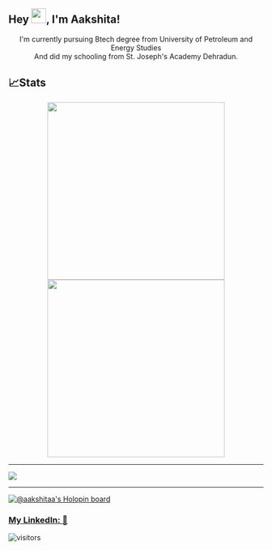 ## Hey <img src="https://github.com/TheDudeThatCode/TheDudeThatCode/blob/master/Assets/Hi.gif" width="29">, I'm Aakshita!

<div align="center">
I'm currently pursuing Btech degree from University of Petroleum and Energy Studies <br> And did my schooling from St. Joseph's Academy Dehradun.
</div>


<!--
**aakshitaa/aakshitaa** is a ✨ _special_ ✨ repository because its `README.md` (this file) appears on your GitHub profile.

Here are some ideas to get you started:

- 🔭 I’m currently working on ...
- 🌱 I’m currently learning ...
- 👯 I’m looking to collaborate on ...
- 🤔 I’m looking for help with ...
- 💬 Ask me about ...
- 📫 How to reach me: ...
- 😄 Pronouns: ...
- ⚡ Fun fact: ...
-->

## 📈Stats
 
<div align="center">
<img src="https://github-readme-stats.vercel.app/api?username=aakshitaa&theme=cobalt&show_icons=true&count_private=true&size=small" width=350px>
<img src="https://github-readme-streak-stats.herokuapp.com/?user=aakshitaa6&theme=cobalt" width=350px>
</div>
<hr size="2">
<img src="https://activity-graph.herokuapp.com/graph?username=aakshitaa&theme=redical">

<hr size="2">
<!--
<p align="center">
  <img src="https://platane.github.io/snk/" alt="snake"></center>
</p>
<hr size="2">
-->


[![@aakshitaa's Holopin board](https://holopin.me/aakshitaa)](https://holopin.io/@aakshitaa)

### [My LinkedIn: 💬](https://www.linkedin.com/in/aakshita-singh-44794b227/) 
![visitors](https://visitor-badge.laobi.icu/badge?page_id=aakshitaa.aakshitaa)

